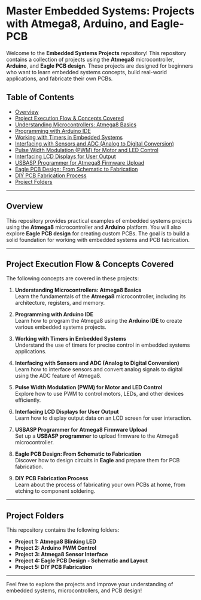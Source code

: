 # Master Embedded Systems: Projects with Atmega8, Arduino, and Eagle-PCB

Welcome to the **Embedded Systems Projects** repository! This repository contains a collection of projects using the **Atmega8** microcontroller, **Arduino**, and **Eagle PCB design**. These projects are designed for beginners who want to learn embedded systems concepts, build real-world applications, and fabricate their own PCBs.

## Table of Contents

- [Overview](#overview)
- [Project Execution Flow & Concepts Covered](#project-execution-flow--concepts-covered)
- [Understanding Microcontrollers: Atmega8 Basics](#understanding-microcontrollers-atmega8-basics)
- [Programming with Arduino IDE](#programming-with-arduino-ide)
- [Working with Timers in Embedded Systems](#working-with-timers-in-embedded-systems)
- [Interfacing with Sensors and ADC (Analog to Digital Conversion)](#interfacing-with-sensors-and-adc-analog-to-digital-conversion)
- [Pulse Width Modulation (PWM) for Motor and LED Control](#pulse-width-modulation-pwm-for-motor-and-led-control)
- [Interfacing LCD Displays for User Output](#interfacing-lcd-displays-for-user-output)
- [USBASP Programmer for Atmega8 Firmware Upload](#usbasp-programmer-for-atmega8-firmware-upload)
- [Eagle PCB Design: From Schematic to Fabrication](#eagle-pcb-design-from-schematic-to-fabrication)
- [DIY PCB Fabrication Process](#diy-pcb-fabrication-process)
- [Project Folders](#project-folders)

---

## Overview

This repository provides practical examples of embedded systems projects using the **Atmega8** microcontroller and **Arduino** platform. You will also explore **Eagle PCB design** for creating custom PCBs. The goal is to build a solid foundation for working with embedded systems and PCB fabrication.

---

## Project Execution Flow & Concepts Covered

The following concepts are covered in these projects:

1. **Understanding Microcontrollers: Atmega8 Basics**  
   Learn the fundamentals of the **Atmega8** microcontroller, including its architecture, registers, and memory.

2. **Programming with Arduino IDE**  
   Learn how to program the Atmega8 using the **Arduino IDE** to create various embedded systems projects.

3. **Working with Timers in Embedded Systems**  
   Understand the use of timers for precise control in embedded systems applications.

4. **Interfacing with Sensors and ADC (Analog to Digital Conversion)**  
   Learn how to interface sensors and convert analog signals to digital using the ADC feature of Atmega8.

5. **Pulse Width Modulation (PWM) for Motor and LED Control**  
   Explore how to use PWM to control motors, LEDs, and other devices efficiently.

6. **Interfacing LCD Displays for User Output**  
   Learn how to display output data on an LCD screen for user interaction.

7. **USBASP Programmer for Atmega8 Firmware Upload**  
   Set up a **USBASP programmer** to upload firmware to the Atmega8 microcontroller.

8. **Eagle PCB Design: From Schematic to Fabrication**  
   Discover how to design circuits in **Eagle** and prepare them for PCB fabrication.

9. **DIY PCB Fabrication Process**  
   Learn about the process of fabricating your own PCBs at home, from etching to component soldering.

---

## Project Folders

This repository contains the following folders:

- **Project 1: Atmega8 Blinking LED**  
- **Project 2: Arduino PWM Control**  
- **Project 3: Atmega8 Sensor Interface**  
- **Project 4: Eagle PCB Design - Schematic and Layout**  
- **Project 5: DIY PCB Fabrication**

---

Feel free to explore the projects and improve your understanding of embedded systems, microcontrollers, and PCB design!

